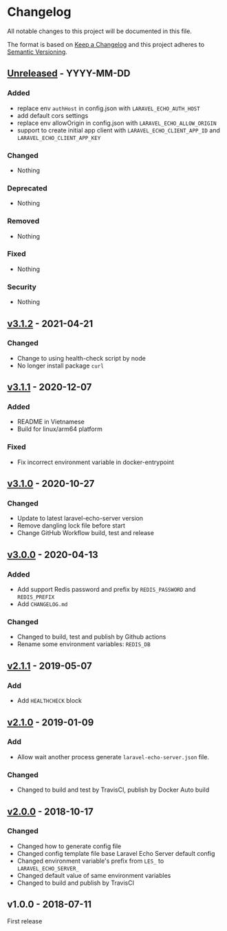 # Changelog
All notable changes to this project will be documented in this file.

The format is based on [Keep a Changelog](http://keepachangelog.com/en/1.0.0/)
and this project adheres to [Semantic Versioning](http://semver.org/spec/v2.0.0.html).



## [Unreleased] - YYYY-MM-DD

### Added
- replace env `authHost` in config.json with `LARAVEL_ECHO_AUTH_HOST`
- add default cors settings
- replace env allowOrigin in config.json with `LARAVEL_ECHO_ALLOW_ORIGIN`
- support to create initial app client with `LARAVEL_ECHO_CLIENT_APP_ID` and `LARAVEL_ECHO_CLIENT_APP_KEY`
### Changed
- Nothing

### Deprecated
- Nothing

### Removed
- Nothing

### Fixed
- Nothing

### Security
- Nothing




## [v3.1.2] - 2021-04-21

### Changed
- Change to using health-check script by node
- No longer install package `curl`




## [v3.1.1] - 2020-12-07

### Added
- README in Vietnamese
- Build for linux/arm64 platform

### Fixed
- Fix incorrect environment variable in docker-entrypoint





## [v3.1.0] - 2020-10-27

### Changed
- Update to latest laravel-echo-server version
- Remove dangling lock file before start
- Change GitHub Workflow build, test and release




## [v3.0.0] - 2020-04-13

### Added
- Add support Redis password and prefix by `REDIS_PASSWORD` and `REDIS_PREFIX`
- Add `CHANGELOG.md`

### Changed
- Changed to build, test and publish by Github actions
- Rename some environment variables: `REDIS_DB`




## [v2.1.1] - 2019-05-07

### Add

- Add `HEALTHCHECK` block




## [v2.1.0] - 2019-01-09

### Add

- Allow wait another process generate `laravel-echo-server.json` file.

### Changed

- Changed to build and test by TravisCI, publish by Docker Auto build




## [v2.0.0] - 2018-10-17

### Changed

- Changed how to generate config file
- Changed config template file base Laravel Echo Server default config
- Changed environment variable's prefix from `LES_` to `LARAVEL_ECHO_SERVER_`
- Changed default value of same environment variables
- Changed to build and publish by TravisCI




## v1.0.0 - 2018-07-11

First release




[Unreleased]: https://github.com/oanhnn/docker-laravel-echo-server/compare/v3.1.2...develop
[v3.1.2]:      https://github.com/oanhnn/docker-laravel-echo-server/compare/v3.1.1...v3.1.2
[v3.1.1]:      https://github.com/oanhnn/docker-laravel-echo-server/compare/v3.1.0...v3.1.1
[v3.1.0]:      https://github.com/oanhnn/docker-laravel-echo-server/compare/v3.0.0...v3.1.0
[v3.0.0]:      https://github.com/oanhnn/docker-laravel-echo-server/compare/v2.1.1...v3.0.0
[v2.1.1]:      https://github.com/oanhnn/docker-laravel-echo-server/compare/v2.1.0...v2.1.1
[v2.1.0]:      https://github.com/oanhnn/docker-laravel-echo-server/compare/v2.0.0...v2.1.0
[v2.0.0]:      https://github.com/oanhnn/docker-laravel-echo-server/compare/v1.0.0...v2.0.0
